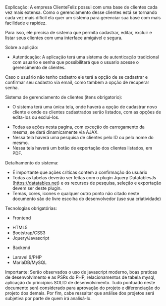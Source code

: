 Explicação: A empresa ClienteFeliz possui com uma base de clientes cada vez mais extensa. Como o gerenciamento desse clientes está se tornando cada vez mais difícil ela quer um sistema para gerenciar sua base com mais facilidade e rapidez.

Para isso, ele precisa de sistema  que permita cadastrar, editar, excluir e listar seus clientes com uma interface amigável e segura.

Sobre a aplição:

* Autenticação: A aplicação terá uma sistema de autenticação tradicional com usuario e senha que possibilitará que o usuario acesse o gerencimento de clientes.

Caso o usuário não tenho cadastro ele terá a opção de se cadastrar e confirmar seu cadastro via email, como tambem a opção de recuperar senha.

Sistema de gerenciamento de clientes (itens obrigatorio):

* O sistema terá uma única tela, onde haverá a opção de cadastrar novo cliente e onde os clientes cadastrados serão listados, com as opções de edita-los ou exclui-los.
- Todas as ações nesta pagina, com exceção do carregamento da mesma, se dará dinamicamente via AJAX.
- Nessa tela haverá uma pesquisa de clientes pelo ID ou pelo nome do mesmo.
- Nessa tela haverá um botão de exportação dos clientes listados, em PDF.

Detalhamento do sistema:
* É importante que ações critícas contem a confirmação do usuário
* Todas as tabelas deverão ser feitas com o plugin Jquery DatatablesJs (https://datatables.net) e os recursos de pesquisa, seleção e exportação devem ser deste plugin.
* Temas, cores, icones e qualquer outro ponto não citado neste documento são de livre escolha do desenvolvedor (use sua criatividade)

Tecnologias obrigatórias:

* Frontend
- HTML5
- Bootstrap/CSS3
- Jquery/Javascript

* Backend
- Laravel 6/PHP
- MariaDB/MySQL

Importante: Serão observados o uso de javascript moderno, boas praticas de desenvolvimento e as PSRs do PHP, relacionamentos de tabela mysql, aplicação do princípios SOLID de desenvolvimento. Tudo pontuado neste documento será considerado para aprovação do projeto e diferenciação do projeto dos demais. Por fim, cabe ressaltar que análise dos projetos será subjetiva por parte de quem irá analisá-lo.